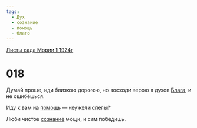 ```yaml
---
tags:
  - Дух
  - сознание
  - помощь
  - благо
---
```


[Листы сада Мории 1 1924г](/agni/1924)

# 018
Думай проще, иди близкою дорогою, но восходи верою в духов [Блага](/tag/#благо), и не ошибёшься.   

Иду к вам на [помощь](/tag/#помощь) — неужели слепы?   

Люби чистое [сознание](/tag/#сознание) мощи, и сим победишь.   

